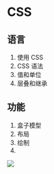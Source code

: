 # CSS

## 语言

1. 使用 CSS
2. CSS 语法
3. 值和单位
4. 层叠和继承

## 功能
1. 盒子模型
2. 布局
3. 绘制
4. 

![](./images/CSS.png)